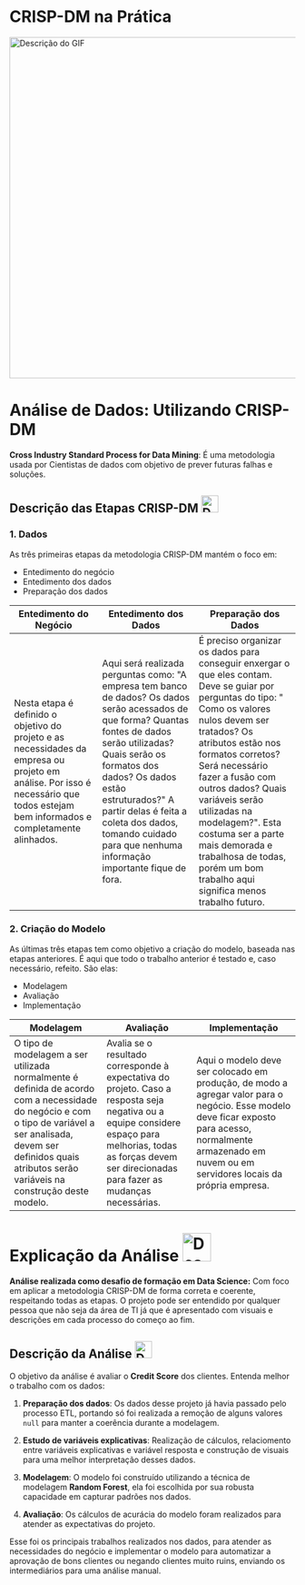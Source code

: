 # **CRISP-DM na Prática** 


<img src="https://github.com/user-attachments/assets/e2849fa0-006c-458c-a7e1-4736c7009128" alt="Descrição do GIF" width="600" /> 


# **Análise de Dados: Utilizando CRISP-DM**


**Cross Industry Standard Process for Data Mining**: É uma metodologia usada por Cientistas de dados com objetivo de prever futuras falhas e soluções.

## **Descrição das Etapas CRISP-DM**  <img src="https://github.com/user-attachments/assets/592d2cd5-14d5-407b-ba40-8bdcee3cbcd1" alt="Descrição do GIF" width="30" /> 


### 1. **Dados**

 As três primeiras etapas da metodologia CRISP-DM mantém o foco em:
* Entedimento do negócio
* Entedimento dos dados 
* Preparação dos dados

|Entedimento do Negócio| Entedimento dos Dados| Preparação dos Dados|
|----------------------|----------------------|---------------------|
|Nesta etapa é definido o objetivo do projeto e as necessidades da empresa ou projeto em análise. Por isso é necessário que todos estejam bem informados e completamente alinhados.| Aqui será realizada perguntas como: "A empresa tem banco de dados? Os dados serão acessados de que forma? Quantas fontes de dados serão utilizadas? Quais serão os formatos dos dados? Os dados estão estruturados?" A partir delas é feita a coleta dos dados, tomando cuidado para que nenhuma informação importante fique de fora.| É preciso organizar os dados para conseguir enxergar o que eles contam. Deve se guiar por perguntas do tipo: " Como os valores nulos devem ser tratados? Os atributos estão nos formatos corretos? Será necessário fazer a fusão com outros dados? Quais variáveis serão utilizadas na modelagem?". Esta costuma ser a parte mais demorada e trabalhosa de todas, porém um bom trabalho aqui significa menos trabalho futuro.|

### 2. **Criação do Modelo**

As últimas três etapas tem como objetivo a criação do modelo, baseada nas etapas anteriores. É aqui que todo o trabalho anterior é testado e, caso necessário, refeito. São elas: 

* Modelagem 
* Avaliação
* Implementação

|Modelagem| Avaliação| Implementação|
|---------|----------|--------------|
|O tipo de modelagem a ser utilizada normalmente é definida de acordo com a necessidade do negócio e com o tipo de  variável a ser analisada, devem ser definidos quais atributos serão variáveis na construção deste modelo.| Avalia se o resultado corresponde à expectativa do projeto. Caso a resposta seja negativa ou a equipe considere espaço para melhorias, todas as forças devem ser direcionadas para fazer as mudanças necessárias.| Aqui o modelo deve ser colocado em produção, de modo a agregar valor para o negócio. Esse modelo deve ficar exposto para acesso, normalmente armazenado em nuvem ou em servidores locais da própria empresa.|



# Explicação da Análise <img src="https://github.com/user-attachments/assets/cc316519-b878-4211-8562-9123c44f33b7" alt="Descrição do GIF" width="50" /> 


**Análise realizada como desafio de formação em Data Science:** Com foco em aplicar a metodologia CRISP-DM de forma correta e coerente, respeitando todas as etapas. O projeto pode ser entendido por  qualquer pessoa que não seja da área de TI já que é apresentado com visuais e descrições em cada processo do começo ao fim.

## **Descrição da Análise** <img src="https://github.com/user-attachments/assets/592d2cd5-14d5-407b-ba40-8bdcee3cbcd1" alt="Descrição do GIF" width="30" /> 


O objetivo da análise é avaliar o **Credit Score** dos clientes. Entenda melhor o trabalho com os dados:

1. **Preparação dos dados**: 
Os dados desse projeto já havia passado pelo processo ETL, portando só foi realizada a remoção de alguns valores `null` para manter a coerência durante a modelagem.

2.  **Estudo de variáveis explicativas**:
 Realização de   cálculos, relaciomento entre  variáveis explicativas  e  variável resposta  e construção de visuais para uma melhor interpretação desses dados.

3. **Modelagem**: O modelo foi construído utilizando a técnica de modelagem **Random Forest**, ela foi escolhida por sua robusta capacidade em capturar padrões nos dados.

4. **Avaliação**: Os cálculos de acurácia do modelo foram realizados para atender as expectativas do projeto.

Esse foi os principais trabalhos realizados nos dados, para atender as necessidades do negócio e implementar o modelo para automatizar a aprovação de bons clientes ou negando clientes muito ruins, enviando os intermediários para uma análise manual.


